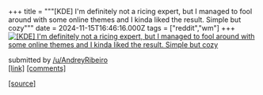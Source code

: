 +++
title = """[KDE] I'm definitely not a ricing expert, but I managed to fool around with some online themes and I kinda liked the result. Simple but cozy"""
date = 2024-11-15T16:46:16.000Z
tags = ["reddit","wm"]
+++
[![[KDE] I'm definitely not a ricing expert, but I managed to fool around with some online themes and I kinda liked the result. Simple but cozy](https://preview.redd.it/yiwo1hgxg31e1.png?width=640&crop=smart&auto=webp&s=aa5e2bbc525ad43abcbbdad254b432a73020a345 "[KDE] I'm definitely not a ricing expert, but I managed to fool around with some online themes and I kinda liked the result. Simple but cozy")](https://www.reddit.com/r/unixporn/comments/1gs0nyg/kde_im_definitely_not_a_ricing_expert_but_i/)

submitted by [/u/AndreyRibeiro](https://www.reddit.com/user/AndreyRibeiro)  
[\[link\]](https://i.redd.it/yiwo1hgxg31e1.png) [\[comments\]](https://www.reddit.com/r/unixporn/comments/1gs0nyg/kde_im_definitely_not_a_ricing_expert_but_i/)

[[source]](https://www.reddit.com/r/unixporn/comments/1gs0nyg/kde_im_definitely_not_a_ricing_expert_but_i/)

